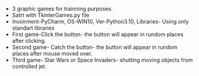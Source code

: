 - 3 graphic games for trainning purposes.
- Satrt with TkinterGames.py file
- Invoirment-PyCharm, OS-WIN10, Ver-Python3.10, Libraries- Using only standart libraries
- First game-Click the button- the button will appear in rundom places after clicking.
- Second game- Catch the button- the button will appear in rundom places after mouse moved over.
- Third game- Star Wars or Space Invaders- shutting moving objects from controlled jet.
